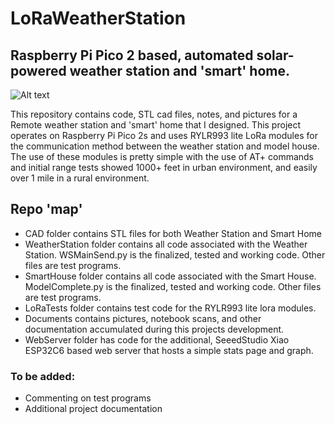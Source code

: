 # LoRaWeatherStation
## Raspberry Pi Pico 2 based, automated solar-powered weather station and 'smart' home.

![Alt text](Documents/Photos/BothSystems1.HEIC)

This repository contains code, STL cad files, notes, and pictures for a Remote weather station and 'smart' home that I designed.  This project operates on Raspberry Pi Pico 2s and uses RYLR993 lite LoRa modules for the communication method between the weather station and model house.  The use of these modules is pretty simple with the use of AT+ commands and initial range tests showed 1000+ feet in urban environment, and easily over 1 mile in a rural environment.   

## Repo 'map'
- CAD folder contains STL files for both Weather Station and Smart Home
- WeatherStation folder contains all code associated with the Weather Station.  WSMainSend.py is the finalized, tested and working code.  Other files are test programs.
- SmartHouse folder contains all code associated with the Smart House.  ModelComplete.py is the finalized, tested and working code.  Other files are test programs.
- LoRaTests folder contains test code for the RYLR993 lite lora modules.
- Documents contains pictures, notebook scans, and other documentation accumulated during this projects development.
- WebServer folder has code for the additional, SeeedStudio Xiao ESP32C6 based web server that hosts a simple stats page and graph.     

### To be added:
- Commenting on test programs
- Additional project documentation
